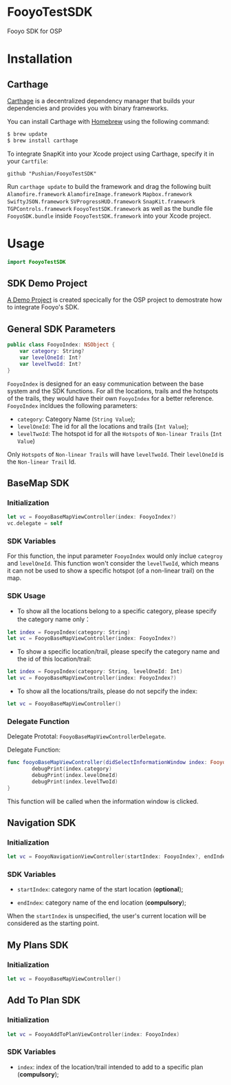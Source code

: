 # FooyoTestSDK

Fooyo SDK for OSP

# Installation

## Carthage

[Carthage](https://github.com/Carthage/Carthage) is a decentralized dependency manager that builds your dependencies and provides you with binary frameworks.

You can install Carthage with [Homebrew](http://brew.sh/) using the following command:

```bash
$ brew update
$ brew install carthage
```

To integrate SnapKit into your Xcode project using Carthage, specify it in your `Cartfile`:

```ogdl
github "Pushian/FooyoTestSDK"
```

Run `carthage update` to build the framework and drag the following built 
`Alamofire.framework`
`AlamofireImage.framework`
`Mapbox.framework`
`SwiftyJSON.framework`
`SVProgressHUD.framework`
`SnapKit.framework`
`TGPControls.framework`
`FooyoTestSDK.framework`
as well as the bundle file `FooyoSDK.bundle` inside `FooyoTestSDK.framework`
into your Xcode project.

# Usage

```swift
import FooyoTestSDK
```

## SDK Demo Project

[A Demo Project](https://github.com/fooyo/FooyoSDKDemo/tree/master) is created specically for the OSP project to demostrate how to integrate Fooyo's SDK.

## General SDK Parameters

```swift
public class FooyoIndex: NSObject {
    var category: String?
    var levelOneId: Int?
    var levelTwoId: Int?
}
```
`FooyoIndex` is designed for an easy communication between the base system and the SDK functions. For all the locations, trails and the hotspots of the trails, they would have their own `FooyoIndex` for a better reference. `FooyoIndex` incldues the following parameters:

- `category`: Category Name (`String Value`);
- `levelOneId`: The id for all the locations and trails (`Int Value`);
- `levelTwoId`: The hotspot id for all the `Hotspots` of `Non-linear Trails` (`Int Value`)

Only `Hotspots` of `Non-linear Trails` will have `levelTwoId`. Their `levelOneId` is the `Non-linear Trail` Id.

## BaseMap SDK

### Initialization

```swift
let vc = FooyoBaseMapViewController(index: FooyoIndex?)
vc.delegate = self
```

### SDK Variables

For this function, the input parameter `FooyoIndex` would only inclue `categroy` and `levelOneId`. This function won't consider the `levelTwoId`, which means it can not be used to show a specific hotspot (of a non-linear trail) on the map.

### SDK Usage

- To show all the locations belong to a specific category, please specify the category name only：

```swift
let index = FooyoIndex(category: String)
let vc = FooyoBaseMapViewController(index: FooyoIndex?)
```

- To show a specific location/trail, please specify the category name and the id of this location/trail:

```swift
let index = FooyoIndex(category: String, levelOneId: Int)
let vc = FooyoBaseMapViewController(index: FooyoIndex?)
```

- To show all the locations/trails, please do not sepcify the index:

```swift
let vc = FooyoBaseMapViewController()
```

### Delegate Function

Delegate Prototal: `FooyoBaseMapViewControllerDelegate`.

Delegate Function:

```swift
func fooyoBaseMapViewController(didSelectInformationWindow index: FooyoIndex) {
        debugPrint(index.category)
        debugPrint(index.levelOneId)
        debugPrint(index.levelTwoId)
}
```

This function will be called when the information window is clicked.

## Navigation SDK

### Initialization

```swift
let vc = FooyoNavigationViewController(startIndex: FooyoIndex?, endIndex: FooyoIndex)
```

### SDK Variables

- `startIndex`: category name of the start location (**optional**);

- `endIndex`: category name of the end location (**compulsory**);


When the `startIndex` is unspecified, the user's current location will be considered as the starting point.


## My Plans SDK

### Initialization

```swift
let vc = FooyoBaseMapViewController()
```

## Add To Plan SDK

### Initialization

```swift
let vc = FooyoAddToPlanViewController(index: FooyoIndex)
```

### SDK Variables

- `index`: index of the location/trail intended to add to a specific plan (**compulsory**);

